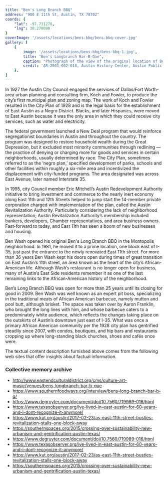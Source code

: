 ```yaml
---
title: "Ben's Long Branch BBQ"
address: "900 E 11th St, Austin, TX 78702"
coords: {
    "lat": -97.731270,
    "lng": 30.270090
}
coverImage: '/assets/locations/bens-bbq/bens-bbq-cover.jpg'
gallery: [
    {
        image: '/assets/locations/bens-bbq/bens-bbq-1.jpg',
        title: "Ben's Longbranch Bar-B-Que",
        caption: "Photograph of the view of the original location of Ben's Longbranch Bar-B-Que with a construction worker doing repairs on the newest sidewalks in the area.",
        credit: 'AR-2001-002-018, Austin History Center, Austin Public Library.'
    },
]
---
```

In 1927 the Austin City Council engaged the services of Dallas/Fort Worth-area urban planning and consulting firm, Koch and Fowler, to produce the city’s first municipal plan and zoning map. The work of Koch and Fowler resulted in the City Plan of 1928 and is the legal basis for the establishment of East Austin as a Negro District. Blacks, and later Hispanics, were moved to East Austin because it was the only area in which they could receive city services, such as water and electricity.

The federal government launched a New Deal program that would reinforce segregationist boundaries in Austin and throughout the country. The program was designed to restore household wealth during the Great Depression, but it excluded most minority communities through redlining — the practice of denying or charging more for goods and services in certain neighborhoods, usually determined by race. The City Plan, sometimes referred to as the ‘negro plan,’ specified development of parks, schools and other facilities within roughly a six-mile area and incentivized the displacement with city-funded programs. The area designated was across East Avenue, later named Interstate 35.

In 1995, city Council member Eric Mitchell’s Austin Redevelopment Authority initiative to bring investment and commerce to the nearly inert economy along East 11th and 12th Streets helped to jump start the 14-member private corporation charged with implementation of the plan, called the Austin Revitalization Authority. Particularly considering the lack of neighborhood representation; Austin Revitalization Authority’s membership included bankers, developers, Chamber representatives, and area business owners. Fast-forward to today, and East 11th has seen a boom of new businesses and housing.

Ben Wash opened his original Ben's Long Branch BBQ in the Montopolis neighborhood. In 1981, he moved it to a prime location, one block east of I-35, just past the entrance to the newly renovated East 11th street. For more than 36 years Ben Wash kept his doors open during times of great transition on East Austin’s 11th street, an area known as the heart of the city’s African-American life. Although Wash’s restaurant is no longer open for business, many of Austin’s East Side residents remember it as one of the last remaining links to the African-American history of the neighborhood.

Ben’s Long Branch BBQ was open for more than 25 years until its closing for good in 2009. Ben Wash was well known as an expert pit boss, specializing in the traditional meats of African American barbecue, namely mutton and pool butt, although brisket. The space was taken over by Aaron Franklin, who brought the long lines with him, and whose barbecue caters to a predominately white audience, which reflects the changes taking place on the outskirts of Austin’s downtown just east of I-35. What was once a primary African American community per the 1928 city plan has gentrified steadily since 2007, with condos, boutiques, and hip bars and restaurants cropping up where long-standing black churches, shoes and cafés once were.

The textual content description furnished above comes from the following web sites that offer insights about factual information.
### Collective memory archive
* <a href="http://www.eastendculturaldistrict.org/cms/culture-art-music/venues/bens-longbranch-bar-b-que" target="_blank">http://www.eastendculturaldistrict.org/cms/culture-art-music/venues/bens-longbranch-bar-b-que</a>
* <a href="https://www.southernfoodways.org/interview/bens-long-branch-bar-b-q/" target="_blank">https://www.southernfoodways.org/interview/bens-long-branch-bar-b-q/</a>
* <a href="https://www.degruyter.com/document/doi/10.7560/719989-016/html" >https://www.degruyter.com/document/doi/10.7560/719989-016/html</a>
* <a href="https://www.texasobserver.org/ive-lived-in-east-austin-for-60-years-and-i-dont-recognize-it-anymore/">https://www.texasobserver.org/ive-lived-in-east-austin-for-60-years-and-i-dont-recognize-it-anymore/</a>
* <a href="https://www.kut.org/austin/2017-02-23/as-east-11th-street-bustles-revitalization-stalls-one-block-away">https://www.kut.org/austin/2017-02-23/as-east-11th-street-bustles-revitalization-stalls-one-block-away</a>
* <a href="https://southernspaces.org/2015/crossing-over-sustainability-new-urbanism-and-gentrification-austin-texas/">https://southernspaces.org/2015/crossing-over-sustainability-new-urbanism-and-gentrification-austin-texas/</a>
* <a href="https://www.degruyter.com/document/doi/10.7560/719989-016/html" target="_blank">https://www.degruyter.com/document/doi/10.7560/719989-016/html</a>
* <a href="https://www.texasobserver.org/ive-lived-in-east-austin-for-60-years-and-i-dont-recognize-it-anymore/" target="_blank">https://www.texasobserver.org/ive-lived-in-east-austin-for-60-years-and-i-dont-recognize-it-anymore/</a>
* <a href="https://www.kut.org/austin/2017-02-23/as-east-11th-street-bustles-revitalization-stalls-one-block-away" target="_blank">https://www.kut.org/austin/2017-02-23/as-east-11th-street-bustles-revitalization-stalls-one-block-away</a>
* <a href="https://southernspaces.org/2015/crossing-over-sustainability-new-urbanism-and-gentrification-austin-texas/" target="_blank">https://southernspaces.org/2015/crossing-over-sustainability-new-urbanism-and-gentrification-austin-texas/</a>
